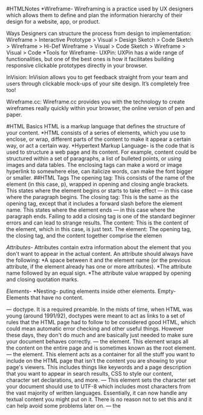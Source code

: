 #HTMLNotes
*Wireframe- 
Wireframing is a practice used by UX designers which allows them to define and plan the information hierarchy of their design for a website, app, or product.

Ways Designers can structure the process from design to implementation:
Wireframe > Interactive Prototype > Visual > Design
Sketch > Code
Sketch > Wireframe > Hi-Def Wireframe > Visual > Code
Sketch > Wireframe > Visual > Code
*Tools for Wireframe-
UXPin: UXPin has a wide range of functionalities, but one of the best ones is how it facilitates building responsive clickable prototypes directly in your browser.

InVision: InVision allows you to get feedback straight from your team and users through clickable mock-ups of your site design. It’s completely free too!

Wireframe.cc: Wireframe.cc provides you with the technology to create wireframes really quickly within your browser, the online version of pen and paper.

#HTML Basics
HTML is a markup language that defines the structure of your content. 
*HTML consists of a series of elements, which you use to enclose, or wrap, different parts of the content to make it appear a certain way, or act a certain way.
*Hypertext Markup Language- is the code that is used to structure a web page and its content. 
 For example, content could be structured within a set of paragraphs, a list of bulleted points, or using images and data tables.
The enclosing tags can make a word or image hyperlink to somewhere else, can italicize words, can make the font bigger or smaller.
##HTML Tags
The opening tag: This consists of the name of the element (in this case, p), wrapped in opening and closing angle brackets. This states where the element begins or starts to take effect — in this case where the paragraph begins.
The closing tag: This is the same as the opening tag, except that it includes a forward slash before the element name. This states where the element ends — in this case where the paragraph ends. Failing to add a closing tag is one of the standard beginner errors and can lead to strange results.
The content: This is the content of the element, which in this case, is just text.
The element: The opening tag, the closing tag, and the content together comprise the elemen

*Attributes*-
Attributes contain extra information about the element that you don't want to appear in the actual content.
An attribute should always have the following:
*A space between it and the element name (or the previous attribute, if the element already has one or more attributes).
*The attribute name followed by an equal sign.
*The attribute value wrapped by opening and closing quotation marks.

*Elements*-
*Nesting- puting elements inside other elements.
 Empty- Elements that have no content.
<!DOCTYPE html> — doctype. It is a required preamble. In the mists of time, when HTML was young (around 1991/92), doctypes were meant to act as links to a set of rules that the HTML page had to follow to be considered good HTML, which could mean automatic error checking and other useful things. However these days, they don't do much and are basically just needed to make sure your document behaves correctly.
<html></html> — the <html> element. This element wraps all the content on the entire page and is sometimes known as the root element.
<head></head> — the <head> element. This element acts as a container for all the stuff you want to include on the HTML page that isn't the content you are showing to your page's viewers. This includes things like keywords and a page description that you want to appear in search results, CSS to style our content, character set declarations, and more.
<meta charset="utf-8"> — This element sets the character set your document should use to UTF-8 which includes most characters from the vast majority of written languages. Essentially, it can now handle any textual content you might put on it. There is no reason not to set this and it can help avoid some problems later on.
<title></title> — the <title> element. This sets the title of your page, which is the title that appears in the browser tab the page is loaded in. It is also used to describe the page when you bookmark/favorite it.
<body></body> — the <body> element. This contains all the content that you want to show to web users when they visit your page, whether that's text, images, videos, games, playable audio tracks, or whatever else.

##Semantics
In programming, Semantics refers to the meaning of a piece of code.
In HTML, for example, the <h1> element is a semantic element, which gives the text it wraps around the role (or meaning) of "a top level heading on your page.
HTML should be coded to represent the data that will be populated and not based on its default presentation styling. Presentation (how it should look), is the sole responsibility of CSS.
####Semantic Elements
<article>
<aside>
<details>
<figcaption>
<figure>
<footer>
<header>
<main>
<mark>
<nav>
<section>
<summary>
<time>.





